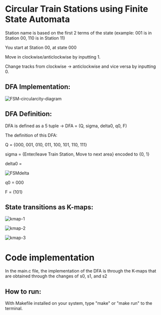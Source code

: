 # Circular Train Stations using Finite State Automata

Station name is based on the first 2 terms of the state (example: 001 is in Station 00, 110 is in Station 11)

You start at Station 00, at state 000

Move in clockwise/anticlockwise by inputting 1.

Change tracks from clockwise -> anticlockwise and vice versa by inputting 0.

## DFA Implementation:
![FSM-circularcity-diagram](https://user-images.githubusercontent.com/114067350/210193342-b67335dd-8dcb-46ec-8ce5-d7f8c01887dd.png)

## DFA Definition:
DFA is defined as a 5 tuple -> DFA = (Q, sigma, delta0, q0, F)

The definition of this DFA:

Q = {000, 001, 010, 011, 100, 101, 110, 111}

sigma = {Enter/leave Train Station, Move to next area} encoded to {0, 1}

delta0 = 

![FSMdelta](https://user-images.githubusercontent.com/114067350/210193557-b417c89b-3812-46a8-a7b8-79e98cb2f93a.png)

q0 = 000

F = {101}

## State transitions as K-maps:

![kmap-1](https://user-images.githubusercontent.com/114067350/210193682-0ea09a2b-53ca-4bde-93ba-462d5a9a064b.png)

![kmap-2](https://user-images.githubusercontent.com/114067350/210193685-e557610f-74aa-45ae-a2df-751481ec491e.png)

![kmap-3](https://user-images.githubusercontent.com/114067350/210193688-89731284-998e-4002-94ea-1a2e67c606a2.png)


# Code implementation

In the main.c file, the implementation of the DFA is through the K-maps that are obtained through the changes of s0, s1, and s2

## How to run:
With Makefile installed on your system, type "make" or "make run" to the terminal.

